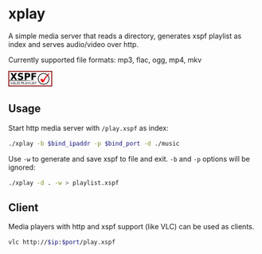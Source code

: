 # xplay

A simple media server that reads a directory, generates xspf playlist as index and serves audio/video over http.

Currently supported file formats: mp3, flac, ogg, mp4, mkv

![This program produces valid XSPF playlist files.](img/valid-xspf.png)

## Usage

Start http media server with `/play.xspf` as index:

```bash
./xplay -b $bind_ipaddr -p $bind_port -d ./music
```

Use `-w` to generate and save xspf to file and exit. `-b` and `-p` options will be ignored:

```bash
./xplay -d . -w > playlist.xspf
```

## Client

Media players with http and xspf support (like VLC) can be used as clients.

```bash
vlc http://$ip:$port/play.xspf
```
